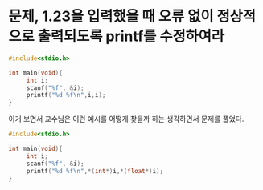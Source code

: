 
# 문제, 1.23을 입력했을 때 오류 없이 정상적으로 출력되도록 printf를 수정하여라
```c
#include<stdio.h>

int main(void){
	 int i;
	 scanf("%f", &i);
	 printf("%d %f\n",i,i);
}
```

이거 보면서 교수님은 이런 예시를 어떻게 찾을까 하는 생각하면서 문제를 풀었다.



```c
#include<stdio.h>

int main(void){
	 int i;
	 scanf("%f", &i);
	 printf("%d %f\n",*(int*)i,*(float*)i);
}
```
